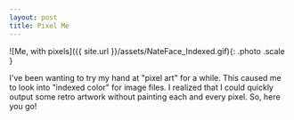 ```yaml
---
layout: post
title: Pixel Me
---
```

![Me, with pixels]({{ site.url }}/assets/NateFace_Indexed.gif){: .photo .scale }

I've been wanting to try my hand at "pixel art" for a while. This caused me to look into "indexed color" for image files. I realized that I could quickly output some retro artwork without painting each and every pixel. So, here you go!
